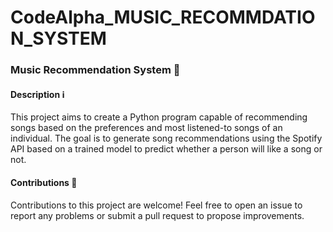 # CodeAlpha_MUSIC_RECOMMDATION_SYSTEM 
### Music Recommendation System 🎵
#### Description ℹ️
This project aims to create a Python program capable of recommending songs based on the preferences and most listened-to songs of an individual. The goal is to generate song recommendations using the Spotify API based on a trained model to predict whether a person will like a song or not.

#### Contributions 🙌
Contributions to this project are welcome! Feel free to open an issue to report any problems or submit a pull request to propose improvements.
